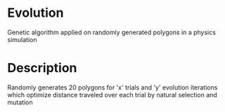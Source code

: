 # Evolution
Genetic algorithm applied on randomly generated polygons in a physics simulation
# Description
Randomly generates 20 polygons for 'x' trials and 'y' evolution iterations which optimize distance traveled over each trial by natural selection and mutation
